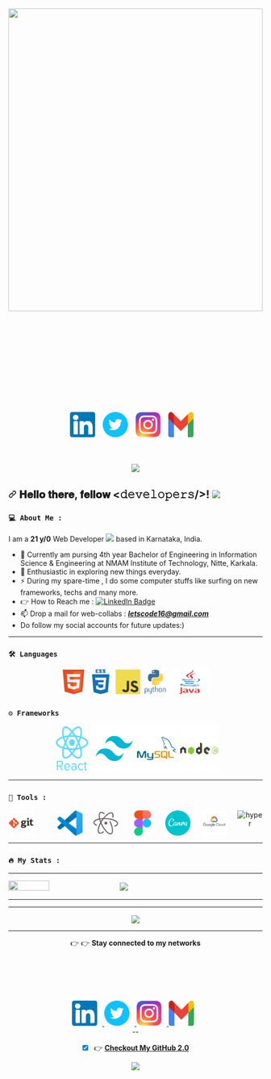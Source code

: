 <!--
<kbd>
<img src="https://holopin.me/sachindsilva16" height="300"  align="center" style="margin-bottom:20px;display:flex;align-items:center;justify-content:center;width:800px;height:auto;"/>
</kbd>

-->


<div id="header" align="center" style="display:flex;justify-content:center;align-items:center;margin-bottom:50px;margin-top:50px;">
<img src="https://media.giphy.com/media/v1.Y2lkPTc5MGI3NjExZWUzNTAxNmU0MjBmNjg1MmMyNTEzODc5YjRmMTQ5YjdiNzg5YWFjMCZjdD1n/dWesBcTLavkZuG35MI/giphy.gif" style="margin-bottom:50px;" height="600" width="100%">
  
  <!-- <img src="https://media.giphy.com/media/Q8xuJjjxQHHJdHn7gJ/giphy.gif" height="40" width="30" align="right"> -->
</div>

<!-- <div class="badges" align="center" style="margin-top:100px;">
      <a href="https://www.linkedin.com/in/sachin-dsilva-43169a1bb">
        <img
          src="https://img.shields.io/badge/LinkedIn-blue?logo=linkedin&logoColor=white&style=plastic"  target="_blank"
        />
      </a>
      <a href="https://twitter.com/sachinrons123" target="_blank">
        <img
          src="https://img.shields.io/badge/Twitter-blue?logo=twitter&logoColor=white&style=plastic"
        >
      </a>
      <a href="https://www.instagram.com/sachin.dsilva_/" target="_blank">
        <img
          src="https://img.shields.io/badge/Instagram-FF1493?logo=instagram&logoColor=white&style=plastic"
        />
      </a>
      <a href="https://www.github.com/sachindsilva16" target="_blank">
        <img
          src="https://img.shields.io/badge/GitHub-black?logo=github&logoColor=white&style=plastic"
        />
      </a>
    </div> -->

  <div class="badges" align="center" style="margin-top:150px; margin-bottom:50px;display:flex; align-items:center; justify-content:center;">
      <a  href="https://www.linkedin.com/in/sachin-dsilva-43169a1bb">
        <img height="50" width="50" style="margin-right:15px;"
          src="https://github.com/sachindsilva16/sachindsilva16/blob/main/icons/Linkedin.svg"  target="_blank"
        />
      </a>
      <a href="https://twitter.com/sachinrons123" target="_blank">
        <img height="50" width="50" style="margin-right:15px"
          src="https://github.com/sachindsilva16/sachindsilva16/blob/main/icons/Twitter.svg"
        >
      </a>
      <a href="https://www.instagram.com/sachin.dsilva_/" target="_blank">
        <img height="50" width="50" style="margin-right:15px"
          src="https://github.com/sachindsilva16/sachindsilva16/blob/main/icons/Instagram.svg"
        />
      </a>
      <a href="mailto:sachindsilvad@gmail.com" target="_blank">
        <img height="50" width="50" style="margin-right:15px"
          src="https://github.com/sachindsilva16/sachindsilva16/blob/main/icons/Gmail.svg"
        />
      </a>
  </div>
  <div class="profile-count" align="center">
        <img src="https://komarev.com/ghpvc/?username=sachindsilva16">
  </div>

<h2 dir="auto"><a id="user-content--𝐇𝐞𝐥𝐥𝐨-𝐭𝐡𝐞𝐫𝐞-𝐟𝐞𝐥𝐥𝐨𝐰-𝚍𝚎𝚟𝚎𝚕𝚘𝚙𝚎𝚛𝚜-" class="anchor" aria-hidden="true" href="#-𝐇𝐞𝐥𝐥𝐨-𝐭𝐡𝐞𝐫𝐞-𝐟𝐞𝐥𝐥𝐨𝐰-𝚍𝚎𝚟𝚎𝚕𝚘𝚙𝚎𝚛𝚜-"><svg class="octicon octicon-link" viewBox="0 0 16 16" version="1.1" width="16" height="16" aria-hidden="true"><path d="m7.775 3.275 1.25-1.25a3.5 3.5 0 1 1 4.95 4.95l-2.5 2.5a3.5 3.5 0 0 1-4.95 0 .751.751 0 0 1 .018-1.042.751.751 0 0 1 1.042-.018 1.998 1.998 0 0 0 2.83 0l2.5-2.5a2.002 2.002 0 0 0-2.83-2.83l-1.25 1.25a.751.751 0 0 1-1.042-.018.751.751 0 0 1-.018-1.042Zm-4.69 9.64a1.998 1.998 0 0 0 2.83 0l1.25-1.25a.751.751 0 0 1 1.042.018.751.751 0 0 1 .018 1.042l-1.25 1.25a3.5 3.5 0 1 1-4.95-4.95l2.5-2.5a3.5 3.5 0 0 1 4.95 0 .751.751 0 0 1-.018 1.042.751.751 0 0 1-1.042.018 1.998 1.998 0 0 0-2.83 0l-2.5 2.5a1.998 1.998 0 0 0 0 2.83Z"></path></svg></a> 𝐇𝐞𝐥𝐥𝐨 𝐭𝐡𝐞𝐫𝐞, 𝐟𝐞𝐥𝐥𝐨𝐰 &lt;𝚍𝚎𝚟𝚎𝚕𝚘𝚙𝚎𝚛𝚜/&gt;! <a target="_blank" rel="noopener noreferrer nofollow" href="https://user-images.githubusercontent.com/42378118/110234147-e3259600-7f4e-11eb-95be-0c4047144dea.gif"><img src="https://user-images.githubusercontent.com/42378118/110234147-e3259600-7f4e-11eb-95be-0c4047144dea.gif" width="30" data-animated-image="" style="max-width: 100%;"></a></h2>
</div>



### `💻 About Me :`

I am a __21 y/0__ Web Developer  <img src="https://media.giphy.com/media/WUlplcMpOCEmTGBtBW/giphy.gif" width="30"> based in Karnataka, India.

- 📗 Currently am pursing 4th year Bachelor of Engineering in Information Science & Engineering at NMAM Institute of Technology, Nitte, Karkala.
- 🌱 Enthusiastic in exploring new things everyday.
- ⚡ During my spare-time , I do some computer stuffs like surfing on new frameworks, techs and many more.
- 👉 How to Reach me  : [![LinkedIn Badge](https://img.shields.io/badge/LinkedIn-blue?logo=linkedin&logoColor=white&style=plastic)](https://www.linkedin.com/in/sachin-dsilva-43169a1bb)
- 📫 Drop a mail for web-collabs : ***[letscode16@gmail.com](mailto:letscode16@gmail.com)***
- Do follow my social accounts for future updates:)

---

### `🛠️ Languages`

<div align="center">
  
  <!-- C 
  <img src="https://github.com/devicons/devicon/blob/master/icons/c/c-original.svg" title="c" alt="c" width="50" height="50"/> -->

<!--HTML5-->

  <img src="https://github.com/devicons/devicon/blob/master/icons/html5/html5-original.svg" title="HTML5" alt="HTML" width="50" height="50"/>


<!-- CSS3  -->
  <img src="https://github.com/devicons/devicon/blob/master/icons/css3/css3-plain-wordmark.svg"  title="CSS3" alt="CSS" width="50" height="50"/>
  
<!--JAVASCRIPT ES6-->

  <img src="https://github.com/devicons/devicon/blob/master/icons/javascript/javascript-original.svg" title="JavaScript" alt="JavaScript" width="50" height="50"/>
  
<!--   PYTHON  -->

  <img src="https://github.com/devicons/devicon/blob/master/icons/python/python-original-wordmark.svg" title="python" alt="python" width="50" height="50"/>

   <!-- JAVA-->
  <img src="https://github.com/devicons/devicon/blob/master/icons/java/java-original-wordmark.svg" title="Java" alt="Java" width="80" height="50"/>
</div>


### `⚙ Frameworks  `

<div align="center">

<!--REACTJS-->

<img src="https://github.com/devicons/devicon/blob/master/icons/react/react-original-wordmark.svg" title="React" alt="React" width="80" height="90"/>

<!--   TAILWINDCSS  -->
  <img src="https://github.com/sachindsilva16/sachindsilva16/blob/main/icons/tailwindcss.svg" title="tailwind" alt="tailwind" width="80" height="90"/>

  <!--MYSQL-->

  <img src="https://github.com/devicons/devicon/blob/master/icons/mysql/mysql-original-wordmark.svg" title="MySQL"  alt="MySQL" width="80" height="90"/>


<!--   NODEJS -->
  <img src="https://github.com/devicons/devicon/blob/master/icons/nodejs/nodejs-original-wordmark.svg" title="NodeJS" alt="NodeJS" width="80" height="90"/>


<!--   TYPESCRIPT  -->
<!--   <img src="https://github.com/devicons/devicon/blob/master/icons/typescript/typescript-original.svg" title="ts" alt="ts" width="80" height="90"/> -->

  <!--   NEXTJS  -->
<!--    <img src="https://github.com/devicons/devicon/blob/master/icons/nextjs/nextjs-original-wordmark.svg" title="next" alt="next" width="50" height="100"/> -->

 
  
<!--   <img src="https://github.com/devicons/devicon/blob/master/icons/laravel/laravel-plain-wordmark.svg" title="laravel" alt="laravel" width="90" height="90"/> -->

 </div>



<!--   TOOLS  -->

  ---

  ### `🔨 Tools : `

<div align="center" style="display:flex;align-items:center;justify-content:space-between;">
  <!--   GIT  -->
 <img src="https://github.com/devicons/devicon/blob/master/icons/git/git-original-wordmark.svg" title="Git" alt="Git" width="50" height="50"/>&nbsp;

<!--   VSCODE  -->
  <img src="https://github.com/devicons/devicon/blob/master/icons/vscode/vscode-original.svg" title="vscode" alt="vscode" width="50" height="50"/>


<!--   ATOM  -->
  <img src="https://github.com/devicons/devicon/blob/master/icons/atom/atom-original.svg" title="atom" alt="atom" width="50" height="50"/>

<!--   FIGMA  -->
  <img src="https://github.com/devicons/devicon/blob/master/icons/figma/figma-original.svg" title="figma" alt="figma" width="50" height="50"/>



<!--   CANVAS  -->
  <img src="https://github.com/devicons/devicon/blob/master/icons/canva/canva-original.svg" title="canvas" alt="canvas" width="50" height="50"/>

<!--   GOOGLE CLOUD  -->
  <img src="https://github.com/devicons/devicon/blob/master/icons/googlecloud/googlecloud-original-wordmark.svg" title="gc" alt="gc" width="50" height="50"/>
  
  
  
  
<!--   HYPER  -->
  <img src="https://github.com/sachindsilva16/responsive_web_design/blob/main/hyper.svg" title="hyper" alt="hyper" width="50" height="50"/>
  
 </div>
 
 
 ---
 
 ### ` 🔥 My Stats : `
 

<!--   [![GitHub Streak](http://github-readme-streak-stats.herokuapp.com?user=sachindsilva16&theme=dark)](https://git.io/streak-stats) -->
  
 <!-- [![Top Languages](https://github-readme-stats.vercel.app/api/top-langs/?username=sachindsilva16)](https://github.com/sachindsilva16/github-readme-stats)-->
<!-- [![Top Languages](https://github-readme-stats.vercel.app/api/top-langs/?username=sachindsilva16&hide_progress=true)](https://github.com/anuraghazra/github-readme-stats) -->
  
   
  
  ---
  
<!-- <div align="center"> 
  <img align="center" src="https://github-readme-stats.vercel.app/api/top-langs/?username=sachindsilva16&layout=compact&theme=radical" />
 <img src="https://github-readme-stats.vercel.app/api?username=sachindsilva16&layout=compact&show_icons=true&theme=radical"/>
</div> -->

<div class='container'>
<img style="height: 70%; width: 40%;" class="img" src="https://github-readme-stats.vercel.app/api/top-langs/?username=sachindsilva16&theme=radical&langs_count=8&layout=compact" />
&nbsp;
&nbsp;
<img style="height: auto; width: 55%;" class="img" src="https://github-readme-stats.vercel.app/api?username=sachindsilva16&show_icons=true&theme=radical" /></div>
</div>

---


<div align="center">
<!--   <picture>
  <source
    srcset="https://github-readme-stats.vercel.app/api?username=sachindsilva16&show_icons=true&theme=dark"
    media="(prefers-color-scheme: dark)"
  />
  <source
    srcset="https://github-readme-stats.vercel.app/api?username=sachindsilva16&show_icons=true"
    media="(prefers-color-scheme: light), (prefers-color-scheme: no-preference)"
  />
  <img src="https://github-readme-stats.vercel.app/api?username=sachindsilva16&show_icons=true&theme=radical" /> -->


  
</picture>
</div>
  
---
  
<div align="center">
  <a href="http://github-readme-streak-stats.herokuapp.com?user=sachindsilva16&theme=dark">
  <img align="center" src="http://github-readme-streak-stats.herokuapp.com?user=sachindsilva16&theme=radical" />
</a>

  
---


👉 👉 __Stay connected to my networks__


  <div class="badges" align="center" style="margin-top:100px;">
      <a  href="https://www.linkedin.com/in/sachin-dsilva-43169a1bb">
        <img height="50" width="50" style="margin-right:10px"
          src="https://github.com/sachindsilva16/sachindsilva16/blob/main/icons/Linkedin.svg"  target="_blank"
        />
      </a>
      <a href="https://twitter.com/sachinrons123" target="_blank">
        <img height="50" width="50" style="margin-right:10px"
          src="https://github.com/sachindsilva16/sachindsilva16/blob/main/icons/Twitter.svg"
        >
      </a>
      <a href="https://www.instagram.com/sachin.dsilva_/" target="_blank">
        <img height="50" width="50" style="margin-right:10px"
          src="https://github.com/sachindsilva16/sachindsilva16/blob/main/icons/Instagram.svg"
        />
      </a>
      <a href="mailto:sachindsilvad@gmail.com" target="_blank">
        <img height="50" width="50" style="margin-right:10px"
          src="https://github.com/sachindsilva16/sachindsilva16/blob/main/icons/Gmail.svg"
        />
      </a>
    </div>
--

- [x] 👉 **[Checkout My GitHub 2.0](https://www.github.com/amppmann)**

<img src="68747470733a2f2f63617073756c652d72656e6465722e76657263656c2e6170702f6170693f747970653d776176696e6726636f6c6f723d6772616469656e74266865696768743d3130302673656374696f6e3d666f6f746572"/>



<!-- BLOG-POST-LIST:START -->
<!-- BLOG-POST-LIST:END -->



  

<!-- <picture>
<source 
  srcset="https://github-readme-stats.vercel.app/api?username=sachindsilva16&show_icons=true&theme=dark"
  media="(prefers-color-scheme: dark)"
/>
<source
  srcset="https://github-readme-stats.vercel.app/api?username=sachindsilva16&show_icons=true"
  media="(prefers-color-scheme: light), (prefers-color-scheme: no-preference)"
/>
<img src="https://github-readme-stats.vercel.app/api?username=sachindsilva16&show_icons=true" />
</picture> -->

<!-- BLOG-POST-LIST:START -->
<!-- BLOG-POST-LIST:END -->
